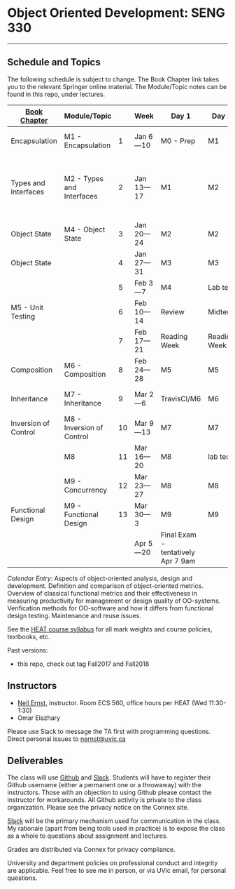 # Object Oriented Development: SENG 330
-------------------------

## Schedule and Topics

The following schedule is subject to change. The Book Chapter link takes you to the relevant Springer online material. The Module/Topic notes can be found in this repo, under lectures. 

|[Book Chapter](https://link.springer.com/book/10.1007/978-3-030-24094-3#toc) | Module/Topic |  | Week | Day 1 | Day 2 | Day 3 | Due |
|---------- | ----------- | ---|----|-----|----|----|----|
|Encapsulation | M1 - Encapsulation | 1 | Jan 6—10 | M0 - Prep | M1 | M1 | Register for [Slack](https://join.slack.com/t/seng330uvic/signup) |
|Types and Interfaces | M2 - Types and Interfaces | 2 | Jan 13—17 | M1 | M2 | M2 | Get IntelliJ + Gradle + Github working |
|Object State | M4 - Object State | 3 | Jan 20—24 | M2  | M2 | M3 |  |
|Object State |  | 4 | Jan 27—31 | M3 | M3 | M4 | Assn 1 Friday 11:59 |
| |  | 5 | Feb 3—7 | M4 | Lab test | Lab test | Lab test 1 |
|M5 - Unit Testing |  | 6 | Feb 10—14 | Review | Midterm | M5 | Midterm  |
| |  | 7 | Feb 17—21 | Reading Week | Reading Week | Reading Week |  |
|Composition | M6 - Composition | 8 | Feb 24—28 | M5 | M5 | M6 |  |
|Inheritance | M7 - Inheritance | 9 | Mar 2—6 | TravisCI/M6 | M6 | M7 | Assn 2 Sunday 11:59 |
|Inversion of Control | M8 - Inversion of Control | 10 | Mar 9—13 | M7 | M7 | M7 |  |
| | M8 | 11 | Mar 16—20 | M8 | lab test | lab test | Lab test 2 |
| | M9 - Concurrency | 12 | Mar 23—27 | M8 | M8 | M9 |  |
|Functional Design | M9 - Functional Design | 13 | Mar 30—3 | M9 | M9 | M9 |  |
| |  |  | Apr 5—20 | Final Exam - tentatively Apr 7 9am |  |  ||

*Calendar Entry*: Aspects of object-oriented analysis, design and development. Definition and comparison of object-oriented metrics. Overview of classical functional metrics and their effectiveness in measuring productivity for management or design quality of OO-systems. Verification methods for OO-software and how it differs from functional design testing. Maintenance and reuse issues.

See the [HEAT course syllabus](https://heat.csc.uvic.ca/coview/outline/2020/Spring/SENG/330) for all mark weights and course policies, textbooks, etc.

Past versions:

* this repo, check out tag Fall2017 and Fall2018

## Instructors
* [Neil Ernst](http://neilernst.net), instructor. Room ECS 560, office hours per HEAT (Wed 11:30-1:30)
* Omar Elazhary

Please use Slack to message the TA first with programming questions. Direct personal issues to nernst@uvic.ca

## Deliverables
The class will use [Github](https://github.com/SENG330) and [Slack](https://join.slack.com/t/seng330uvic/signup). Students will have to register their Github username (either a permanent one or a throwaway) with the instructors. Those with an objection to using Github please contact the instructor for workarounds. All Github activity is private to the class organization. Please see the privacy notice on the Connex site.

[Slack](https://seng330-f17.slack.com) will be the primary mechanism used for communication in the class. My rationale (apart from being tools used in practice) is to expose the class as a whole to questions about assignment and lectures. 

Grades are distributed via Connex for privacy compliance.

University and department policies on professional conduct and integrity are applicable. Feel free to see me in person, or via UVic email, for personal questions.
